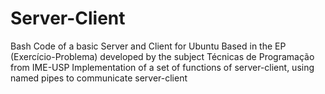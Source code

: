 # Server-Client
Bash Code of a basic Server and Client for Ubuntu 
Based in the EP (Exercício-Problema) developed by the subject Técnicas de Programação from IME-USP 
Implementation of a set of functions of server-client, using named pipes to communicate server-client 
